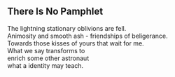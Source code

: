 There Is No Pamphlet
--------------------
The lightning stationary oblivions are fell.  
Animosity and smooth ash - friendships of beligerance.  
Towards those kisses of yours that wait for me.  
What we say transforms to  
enrich some other astronaut  
what a identity may teach.  
